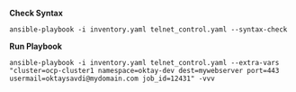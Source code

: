 **Check Syntax**
```
ansible-playbook -i inventory.yaml telnet_control.yaml --syntax-check
```
**Run Playbook**
```
ansible-playbook -i inventory.yaml telnet_control.yaml --extra-vars "cluster=ocp-cluster1 namespace=oktay-dev dest=mywebserver port=443 usermail=oktaysavdi@mydomain.com job_id=12431" -vvv
```
